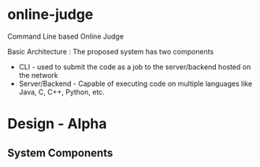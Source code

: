 # online-judge
Command Line based Online Judge 

Basic Architecture : The proposed system has two components
* CLI - used to submit the code as a job to the server/backend hosted on the network
* Server/Backend - Capable of executing code on multiple languages like Java, C, C++, Python, etc.

# Design - Alpha
## System Components

